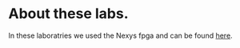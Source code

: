 <html>
<body>
<div>
<h1>About these labs.</h1>
<p>In these laboratries we used the Nexys fpga and can be found <a href="https://octopart.com/datasheet/nexys+a7-50t+fpga+trainer+board-digilent-117707596?utm_source=bing&utm_medium=cpc&utm_campaign=b_cpc_intl_search_dsa_english_en_usd_datasheets&utm_term=datasheet&utm_content=Intl%20Datasheet%20DSA" target="_blank" >here</a>. </p>
</div>
</body>
</html>
